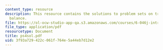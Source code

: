 ```yaml
---
content_type: resource
description: This resource contains the solutions to problem sets on treaps and tree
  balance.
file: https://ol-ocw-studio-app-qa.s3.amazonaws.com/courses/6-046j-introduction-to-algorithms-sma-5503-fall-2005/3f93a729422c061f764e5a44eb7d12e2_ps4sol.pdf
file_type: application/pdf
resourcetype: Document
title: ps4sol.pdf
uid: 3f93a729-422c-061f-764e-5a44eb7d12e2
---
```


